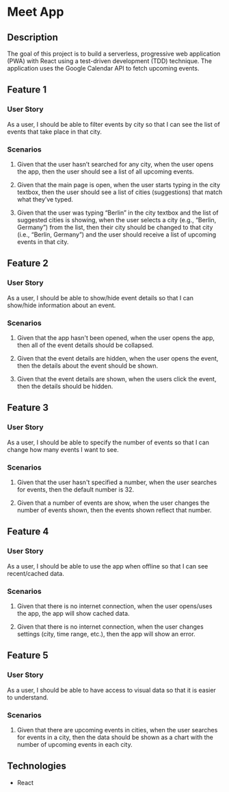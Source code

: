 # Meet App

## Description

The goal of this project is to build a serverless, progressive web application (PWA) with React using a
test-driven development (TDD) technique. The application uses the Google
Calendar API to fetch upcoming events.

## Feature 1

### User Story
As a user, I should be able to filter events by city so that I can see the list of events that take place 
in that city.

### Scenarios

1. Given that the user hasn’t searched for any city, when the user opens the app, then the user should see 
a list of all upcoming events.

2. Given that the main page is open, when the user starts typing in the city textbox, then the user should 
see a list of cities (suggestions) that match what they’ve typed.

3. Given that the user was typing “Berlin” in the city textbox and the list of suggested cities is showing, 
when the user selects a city (e.g., “Berlin, Germany”) from the list, then their city should be changed 
to that city (i.e., “Berlin, Germany”) and the user should receive a list of upcoming events in that city.

## Feature 2

### User Story  
As a user, I should be able to show/hide event details so that I can show/hide information about 
an event.

### Scenarios

1. Given that the app hasn't been opened, when the user opens the app, then all of the event details should
be collapsed. 

2. Given that the event details are hidden, when the user opens the event, then the details about the event 
should be shown.

3. Given that the event details are shown, when the users click the event, then the details should be hidden.

## Feature 3

### User Story 
As a user, I should be able to specify the number of events so that I can change how many events I want to see.

### Scenarios

1. Given that the user hasn't specified a number, when the user searches for events, then the default number is 32. 

2. Given that a number of events are show, when the user changes the number of events shown, then the events shown 
reflect that number.

## Feature 4

### User Story 
As a user, I should be able to use the app when offline so that I can see recent/cached data. 

### Scenarios

1. Given that there is no internet connection, when the user opens/uses the app, the app will show cached data.

2. Given that there is no internet connection, when the user changes settings (city, time range, etc.), then the app
will show an error. 

## Feature 5

### User Story 
As a user, I should be able to have access to visual data so that it is easier to understand.  

### Scenarios

1. Given that there are upcoming events in cities, when the user searches for events in a city, then the
data should be shown as a chart with the number of upcoming events in each city.


## Technologies
- React
